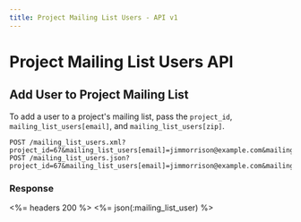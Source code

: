 ```yaml
---
title: Project Mailing List Users - API v1
---
```


# Project Mailing List Users API

## Add User to Project Mailing List

To add a user to a project's mailing list, pass the `project_id`, `mailing_list_users[email]`, and `mailing_list_users[zip]`.

    POST /mailing_list_users.xml?project_id=67&mailing_list_users[email]=jimmorrison@example.com&mailing_list_users[zip]=46260
    POST /mailing_list_users.json?project_id=67&mailing_list_users[email]=jimmorrison@example.com&mailing_list_users[zip]=46260

### Response

<%= headers 200 %>
<%= json(:mailing_list_user) %>
